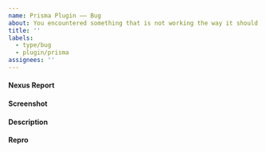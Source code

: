```yaml
---
name: Prisma Plugin –– Bug
about: You encountered something that is not working the way it should
title: ''
labels:
  - type/bug
  - plugin/prisma
assignees: ''
---
```


<!--    Instructions                                -->
<!--                                                -->
<!-- 1. Remove sections/details you do not complete -->
<!-- 2. Add sections/details useful to you          -->

#### Nexus Report <!-- Copy the result of `$ nexus report` to this section -->

#### Screenshot

#### Description <!-- If screenshot not obvious enough -->

#### Repro <!-- Steps or repo link -->
